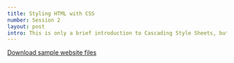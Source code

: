 ```yaml
---
title: Styling HTML with CSS
number: Session 2
layout: post
intro: This is only a brief introduction to Cascading Style Sheets, but should give you a good starting point if you need to find out more in the future.
---
```



[Download sample website files][1]

[1]: https://dl.dropbox.com/u/37129473/starmonkey-lovers-association.zip